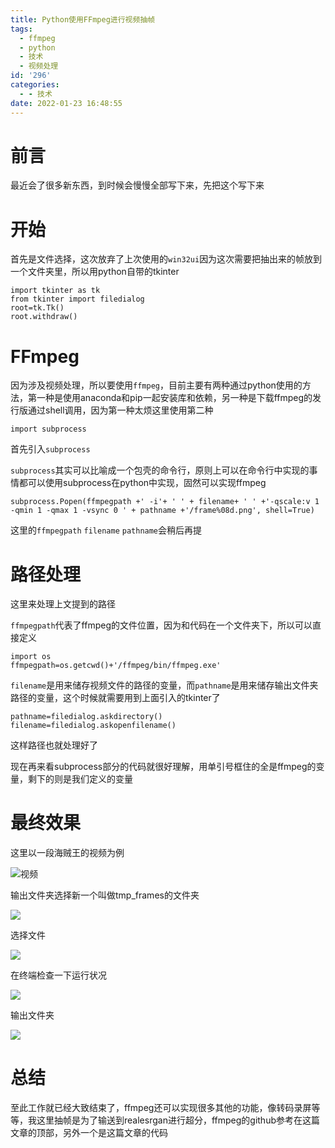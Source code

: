 ```yaml
---
title: Python使用FFmpeg进行视频抽帧
tags:
  - ffmpeg
  - python
  - 技术
  - 视频处理
id: '296'
categories:
  - - 技术
date: 2022-01-23 16:48:55
---
```



# 前言

最近会了很多新东西，到时候会慢慢全部写下来，先把这个写下来

# 开始

首先是文件选择，这次放弃了上次使用的`win32ui`因为这次需要把抽出来的帧放到一个文件夹里，所以用python自带的tkinter

```
import tkinter as tk
from tkinter import filedialog
root=tk.Tk()
root.withdraw()
```

# FFmpeg

因为涉及视频处理，所以要使用`ffmpeg`，目前主要有两种通过python使用的方法，第一种是使用anaconda和pip一起安装库和依赖，另一种是下载ffmpeg的发行版通过shell调用，因为第一种太烦这里使用第二种

```
import subprocess
```

首先引入`subprocess`

`subprocess`其实可以比喻成一个包壳的命令行，原则上可以在命令行中实现的事情都可以使用subprocess在python中实现，固然可以实现ffmpeg

```
subprocess.Popen(ffmpegpath +' -i'+ ' ' + filename+ ' ' +'-qscale:v 1 -qmin 1 -qmax 1 -vsync 0 ' + pathname +'/frame%08d.png', shell=True)
```

这里的`ffmpegpath` `filename` `pathname`会稍后再提

# 路径处理

这里来处理上文提到的路径

`ffmpegpath`代表了ffmpeg的文件位置，因为和代码在一个文件夹下，所以可以直接定义

```
import os
ffmpegpath=os.getcwd()+'/ffmpeg/bin/ffmpeg.exe'
```

`filename`是用来储存视频文件的路径的变量，而`pathname`是用来储存输出文件夹路径的变量，这个时候就需要用到上面引入的tkinter了

```
pathname=filedialog.askdirectory()
filename=filedialog.askopenfilename()
```

这样路径也就处理好了

现在再来看subprocess部分的代码就很好理解，用单引号框住的全是ffmpeg的变量，剩下的则是我们定义的变量

# 最终效果

这里以一段海贼王的视频为例

![视频](https://pic.zzzhxxx.top/2022/01/23/06aaeb7956713.png)

输出文件夹选择新一个叫做tmp\_frames的文件夹

![](https://pic.zzzhxxx.top/2022/01/23/eccaf8c5cb9fa.png)

选择文件

![](https://pic.zzzhxxx.top/2022/01/23/8a1b5c4851737.png)

在终端检查一下运行状况

![](https://pic.zzzhxxx.top/2022/01/23/f7778bed57120.png)

输出文件夹

![](https://pic.zzzhxxx.top/2022/01/23/6f42ef4ecda52.png)

# 总结

至此工作就已经大致结束了，ffmpeg还可以实现很多其他的功能，像转码录屏等等，我这里抽帧是为了输送到realesrgan进行超分，ffmpeg的github参考在这篇文章的顶部，另外一个是这篇文章的代码